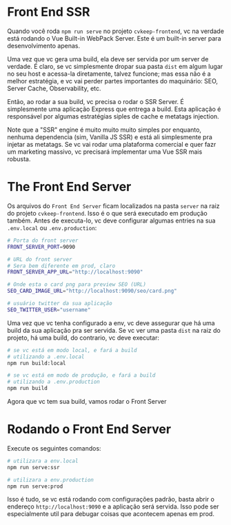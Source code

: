 # Front End SSR

Quando você roda `npm run serve` no projeto `cvkeep-frontend`, vc na verdade está rodando o Vue Built-in WebPack Server. Este é um built-in server para desenvolvimento apenas.  

Uma vez que vc gera uma build, ela deve ser servida por um server de verdade. É claro, se vc simplesmente dropar sua pasta `dist` em algum lugar no seu host e acessa-la diretamente, talvez funcione; mas essa não é a melhor estratégia, e vc vai perder partes importantes do maquinário: SEO, Server Cache, Observability, etc.

Então, ao rodar a sua build, vc precisa o rodar o SSR Server. É simplesmente uma aplicação Express que entrega a build. Esta aplicação é responsável por algumas estratégias siples de cache e metatags injection.

Note que a "SSR" engine é muito muito muito simples por enquanto, nenhuma dependencia (sim, Vanilla JS SSR) e está ali simplesmente pra injetar as metatags. Se vc vai rodar uma plataforma comercial e quer fazr um marketing massivo, vc precisará implementar uma Vue SSR mais robusta.

# The Front End Server

Os arquivos do `Front End Server` ficam localizados na pasta `server` na raiz do projeto `cvkeep-frontend`. Isso é o que será executado em produção também. Antes de executa-lo, vc deve configurar algumas entries na sua `.env.local` ou `.env.production`:

```bash
# Porta do front server
FRONT_SERVER_PORT=9090

# URL do front server
# Sera bem diferente em prod, claro 
FRONT_SERVER_APP_URL="http://localhost:9090"

# Onde esta o card png para preview SEO (URL)
SEO_CARD_IMAGE_URL="http://localhost:9090/seo/card.png"

# usuário twitter da sua aplicação
SEO_TWITTER_USER="username"
```

Uma vez que vc tenha configurado a env, vc deve assegurar que há uma build da sua aplicação pra ser servida. Se vc ver uma pasta `dist` na raiz do projeto, há uma build, do contrario, vc deve executar:

```bash
# se vc está em modo local, e fará a build
# utilizando a .env.local
npm run build:local

# se vc está em modo de produção, e fará a build
# utilizando a .env.production
npm run build
``` 

Agora que vc tem sua build, vamos rodar o Front Server

# Rodando o Front End Server

Execute os seguintes comandos:

```bash
# utilizara a env.local
npm run serve:ssr

# utilizara a env.production
npm run serve:prod
``` 

Isso é tudo, se vc está rodando com configurações padrão, basta abrir o endereço `http://localhost:9090` e a aplicação será servida. Isso pode ser especialmente util para debugar coisas que acontecem apenas em prod.